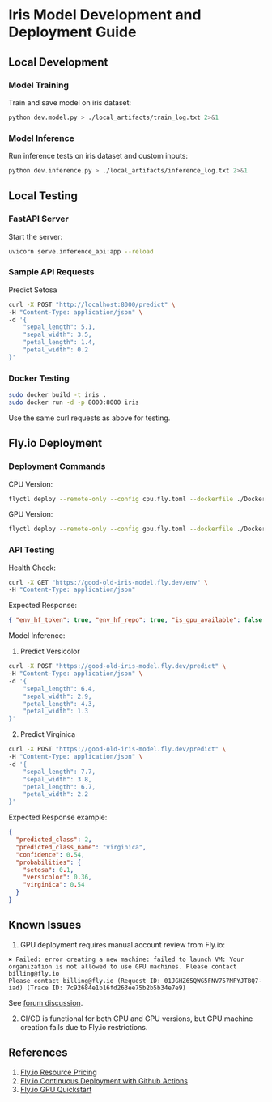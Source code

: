 # Iris Model Development and Deployment Guide

## Local Development

### Model Training

Train and save model on iris dataset:

```bash
python dev.model.py > ./local_artifacts/train_log.txt 2>&1
```

### Model Inference

Run inference tests on iris dataset and custom inputs:

```bash
python dev.inference.py > ./local_artifacts/inference_log.txt 2>&1
```

## Local Testing

### FastAPI Server

Start the server:

```bash
uvicorn serve.inference_api:app --reload
```

### Sample API Requests

Predict Setosa

```bash
curl -X POST "http://localhost:8000/predict" \
-H "Content-Type: application/json" \
-d '{
    "sepal_length": 5.1,
    "sepal_width": 3.5,
    "petal_length": 1.4,
    "petal_width": 0.2
}'
```

### Docker Testing

```bash
sudo docker build -t iris .
sudo docker run -d -p 8000:8000 iris
```

Use the same curl requests as above for testing.

## Fly.io Deployment

### Deployment Commands

CPU Version:

```bash
flyctl deploy --remote-only --config cpu.fly.toml --dockerfile ./Dockerfile.cpu
```

GPU Version:

```bash
flyctl deploy --remote-only --config gpu.fly.toml --dockerfile ./Dockerfile.gpu
```

### API Testing

Health Check:

```bash
curl -X GET "https://good-old-iris-model.fly.dev/env" \
-H "Content-Type: application/json"
```

Expected Response:

```json
{ "env_hf_token": true, "env_hf_repo": true, "is_gpu_available": false }
```

Model Inference:

1. Predict Versicolor

```bash
curl -X POST "https://good-old-iris-model.fly.dev/predict" \
-H "Content-Type: application/json" \
-d '{
    "sepal_length": 6.4,
    "sepal_width": 2.9,
    "petal_length": 4.3,
    "petal_width": 1.3
}'
```

2. Predict Virginica

```bash
curl -X POST "https://good-old-iris-model.fly.dev/predict" \
-H "Content-Type: application/json" \
-d '{
    "sepal_length": 7.7,
    "sepal_width": 3.8,
    "petal_length": 6.7,
    "petal_width": 2.2
}'
```

Expected Response example:

```json
{
  "predicted_class": 2,
  "predicted_class_name": "virginica",
  "confidence": 0.54,
  "probabilities": {
    "setosa": 0.1,
    "versicolor": 0.36,
    "virginica": 0.54
  }
}
```

## Known Issues

1. GPU deployment requires manual account review from Fly.io:

```
✖ Failed: error creating a new machine: failed to launch VM: Your organization is not allowed to use GPU machines. Please contact billing@fly.io
Please contact billing@fly.io (Request ID: 01JGHZ65QWG5FNV757MFYJTBQ7-iad) (Trace ID: 7c92684e1b16fd263ee75b2b5b34e7e9)
```

See [forum discussion](https://community.fly.io/t/your-organization-is-not-allowed-to-use-gpu-machines/19166).

2. CI/CD is functional for both CPU and GPU versions, but GPU machine creation fails due to Fly.io restrictions.

## References

1. [Fly.io Resource Pricing](https://fly.io/docs/about/pricing/#machines)
2. [Fly.io Continuous Deployment with Github Actions](https://fly.io/docs/launch/continuous-deployment-with-github-actions/)
3. [Fly.io GPU Quickstart](https://fly.io/docs/gpus/gpu-quickstart/)
